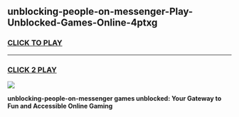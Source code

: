 
## unblocking-people-on-messenger-Play-Unblocked-Games-Online-4ptxg
<h3>
<a href="https://premium76.site?title=unblocking-people-on-messenger&ref=25A">CLICK TO PLAY</a></h3>
<hr>

<h3>
<a href="https://premium76.site?title=unblocking-people-on-messenger&ref=25A">CLICK 2 PLAY</a>
  
</h3>

<a href="https://premium76.site?title=unblocking-people-on-messenger&ref=25A"><img src="https://clearcache.store/games.png"></a>


**unblocking-people-on-messenger games unblocked: Your Gateway to Fun and Accessible Online Gaming**

